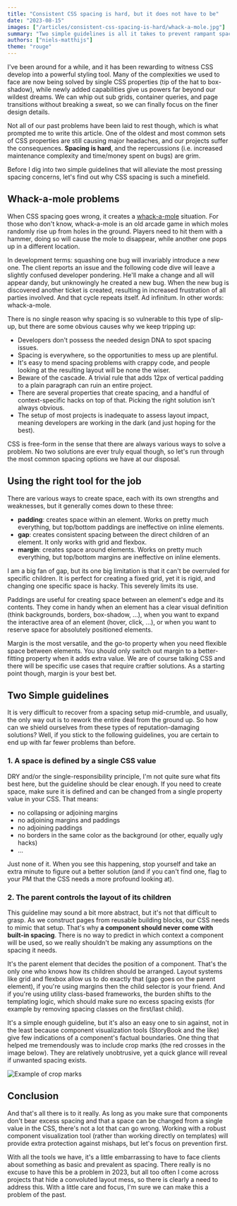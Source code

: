 ```yaml
---
title: "Consistent CSS spacing is hard, but it does not have to be"
date: "2023-08-15"
images: ["/articles/consistent-css-spacing-is-hard/whack-a-mole.jpg"]
summary: "Two simple guidelines is all it takes to prevent rampant spacing issues from turning your expertly crafted project into an endless game of whack-a-mole."
authors: ["niels-matthijs"]
theme: "rouge"
---
```


I've been around for a while, and it has been rewarding to witness CSS develop into a powerful styling tool. Many of the complexities we used to face
are now being solved by single CSS properties (tip of the hat to box-shadow), while newly added capabilities give us powers far beyond our
wildest dreams. We can whip out sub grids, container queries, and page transitions without breaking a sweat, so we can finally focus on the
finer design details.

Not all of our past problems have been laid to rest though, which is what prompted me to write this article. One of the oldest and most common sets of
CSS properties are still causing major headaches, and our projects suffer the consequences. **Spacing is hard**, and the
repercussions (i.e. increased maintenance complexity and time/money spent on bugs) are grim.

Before I dig into two simple guidelines that will alleviate the most pressing spacing concerns, let's find out why CSS spacing is such a minefield.

## Whack-a-mole problems

When CSS spacing goes wrong, it creates a [whack-a-mole](https://idioms.thefreedictionary.com/whack-a-mole) situation. For those who don't know, whack-a-mole is
an old arcade game in which moles randomly rise up from holes in the ground. Players need to hit them with a hammer, doing so will cause the mole to disappear,
while another one pops up in a different location.

In development terms: squashing one bug will invariably introduce a new one. The client reports an issue and the following code dive
will leave a slightly confused developer pondering. He'll make a change and all will appear dandy, but unknowingly he
created a new bug. When the new bug is discovered another ticket is created, resulting in increased frustration of all
parties involved. And that cycle repeats itself. Ad infinitum. In other words: whack-a-mole.

There is no single reason why spacing is so vulnerable to this type of slip-up, but there are some obvious causes why we keep tripping up:

- Developers don't possess the needed design DNA to spot spacing issues.
- Spacing is everywhere, so the opportunities to mess up are plentiful.
- It's easy to mend spacing problems with crappy code, and people looking at the resulting layout will be none the wiser.
- Beware of the cascade. A trivial rule that adds 12px of vertical padding to a plain paragraph can ruin an entire project.
- There are several properties that create spacing, and a handful of context-specific hacks on top of that. Picking the right solution isn't always obvious.
- The setup of most projects is inadequate to assess layout impact, meaning developers are working in the dark (and just hoping for the best).

CSS is free-form in the sense that there are always various ways to solve a problem. No two solutions are ever truly equal though, so let's run through the most
common spacing options we have at our disposal.

## Using the right tool for the job

There are various ways to create space, each with its own strengths and weaknesses, but it generally comes down to these three:

- **padding**: creates space within an element. Works on pretty much everything, but top/bottom paddings are ineffective on inline elements.
- **gap**: creates consistent spacing between the direct children of an element. It only works with grid and flexbox.
- **margin**: creates space around elements. Works on pretty much everything, but top/bottom margins are ineffective on inline elements.

I am a big fan of gap, but its one big limitation is that it can't be overruled for specific children. It is perfect for creating
a fixed grid, yet it is rigid, and changing one specific space is hacky. This severely limits its use.

Paddings are useful for creating space between an element's edge and its contents. They come in handy when an element has a clear visual definition
(think backgrounds, borders, box-shadow, ...), when you want to expand the interactive area of an element (hover, click, ...), or when you want to
reserve space for absolutely positioned elements.

Margin is the most versatile, and the go-to property when you need flexible space between elements.
You should only switch out margin to a better-fitting property when it adds extra value. We are of course talking CSS and there
will be specific use cases that require craftier solutions. As a starting point though, margin is your best bet.

## Two Simple guidelines

It is very difficult to recover from a spacing setup mid-crumble, and usually, the only way out is to rework the entire deal
from the ground up. So how can we shield ourselves from these types of reputation-damaging solutions? Well, if you stick to the following guidelines, you are
certain to end up with far fewer problems than before.

### 1. A space is defined by a single CSS value

DRY and/or the single-responsibility principle, I'm not quite sure what fits best here, but the guideline should be clear enough. If you need to create
space, make sure it is defined and can be changed from a single property value in your CSS. That means:

- no collapsing or adjoining margins
- no adjoining margins and paddings
- no adjoining paddings
- no borders in the same color as the background (or other, equally ugly hacks)
- ...

Just none of it. When you see this happening, stop yourself and take an extra minute to figure out a better solution (and if you can't find one, flag to
your PM that the CSS needs a more profound looking at).

### 2. The parent controls the layout of its children

This guideline may sound a bit more abstract, but it's not that difficult to grasp. As we construct pages from reusable building blocks, our CSS needs to mimic that setup.
That's why **a component should never come with built-in spacing**. There is no way to predict in which context a component will be used, so we really shouldn't be making
any assumptions on the spacing it needs.

It's the parent element that decides the position of a component. That's the only one who knows how its children should be arranged. Layout
systems like grid and flexbox allow us to do exactly that (gap goes on the parent element), if you're using margins then the child selector is your friend. And if
you're using utility class-based frameworks, the burden shifts to the templating logic, which should make sure no excess spacing exists (for example by removing spacing
classes on the first/last child).

It's a simple enough guideline, but it's also an easy one to sin against, not in the least because component visualization tools (StoryBook and the like) give few
indications of a component's factual boundaries. One thing that helped me tremendously was to include crop marks (the red crosses in the image below). They
are relatively unobtrusive, yet a quick glance will reveal if unwanted spacing exists.

![Example of crop marks](/articles/consistent-css-spacing-is-hard/cropmark.jpg)

## Conclusion

And that's all there is to it really. As long as you make sure that components don't bear excess spacing and that a space can be changed from a single value in the CSS, there's
not a lot that can go wrong. Working with a robust component visualization tool (rather than working directly on templates) will provide extra protection against mishaps, but
let's focus on prevention first.

With all the tools we have, it's a little embarrassing to have to face clients about something as basic and prevalent as spacing. There really is no
excuse to have this be a problem in 2023, but all too often I come across projects that hide a convoluted layout mess, so there is clearly a need to address this.
With a little care and focus, I'm sure we can make this a problem of the past.
